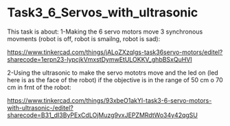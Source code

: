 # Task3_6_Servos_with_ultrasonic
This task is about:
1-Making the 6 servo motors move 3 synchronous movments (robot is off, robot is smailng, robot is sad):

https://www.tinkercad.com/things/jALoZXzqlgs-task36servo-motors/editel?sharecode=1erpn23-lypcjkVmxstDymwEtULOKKV_ghbBSxQuHVI

2-Using the ultrasonic to make the servo mototrs move and the led on (led here is as the face of the robot) if the objective is in the range of 50 cm o 70 cm in frnt of the robot:

https://www.tinkercad.com/things/93xbeO1akYl-task3-6-servo-motors-with-ultrasonic-/editel?sharecode=B31_dI3ByPExCdLOjMuzg9vxJEPZMRdtWo34y42qgSU
